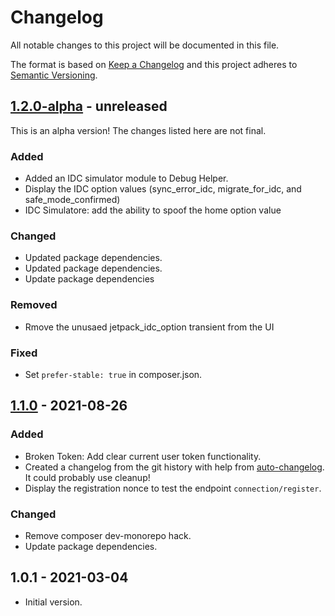 # Changelog

All notable changes to this project will be documented in this file.

The format is based on [Keep a Changelog](https://keepachangelog.com/en/1.0.0/)
and this project adheres to [Semantic Versioning](https://semver.org/spec/v2.0.0.html).

## [1.2.0-alpha] - unreleased

This is an alpha version! The changes listed here are not final.

### Added
- Added an IDC simulator module to Debug Helper.
- Display the IDC option values (sync_error_idc, migrate_for_idc, and safe_mode_confirmed)
- IDC Simulatore: add the ability to spoof the home option value

### Changed
- Updated package dependencies.
- Updated package dependencies.
- Update package dependencies

### Removed
- Rmove the unusaed jetpack_idc_option transient from the UI

### Fixed
- Set `prefer-stable: true` in composer.json.

## [1.1.0] - 2021-08-26
### Added
- Broken Token: Add clear current user token functionality.
- Created a changelog from the git history with help from [auto-changelog](https://www.npmjs.com/package/auto-changelog). It could probably use cleanup!
- Display the registration nonce to test the endpoint `connection/register`.

### Changed
- Remove composer dev-monorepo hack.
- Update package dependencies.

## 1.0.1 - 2021-03-04

- Initial version.

[1.2.0-alpha]: https://github.com/Automattic/jetpack-debug-helper/compare/v1.1.0...v1.2.0-alpha
[1.1.0]: https://github.com/Automattic/jetpack-debug-helper/compare/v1.0.1...v1.1.0
